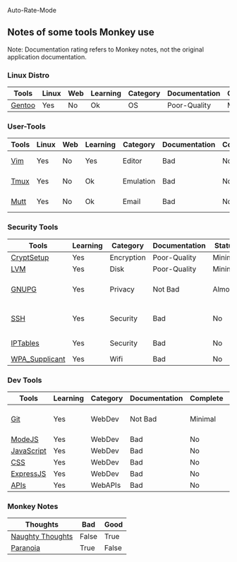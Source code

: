 Auto-Rate-Mode

<h2>Notes of some tools Monkey use</h2>

Note: Documentation rating refers to Monkey notes, not the original application documentation. 

<h3> Linux Distro </h3>

| Tools | Linux | Web | Learning | Category |  Documentation | Complete  | Notes | 
|-------|-------|-------|-------|-------|-------|-------|-------|
| [Gentoo](./distros/gentoo.md) | Yes | No | Ok | OS | Poor-Quality | Minimal | .... |

<h3> User-Tools </h3>

| Tools | Linux | Web | Learning | Category |  Documentation | Complete  | Notes | 
|-------|-------|-------|-------|-------|-------|-------|-------| 
| [Vim](./linux/vim.md) | Yes | No | Yes | Editor | Bad | No | Comment Configs | 
| [Tmux](./linux/tmux.md) | Yes | No | Ok | Emulation | Bad | No | Comment Configs |  
| [Mutt](./linux/mutt.md) | Yes | No | Ok | Email | Bad | No | Comment Configs | 

<h3> Security Tools </h3>

| Tools | Learning | Category | Documentation | Status | Notes | 
|--------|--------|--------|--------|--------|--------|
| [CryptSetup](./linux/cryptsetup.md) | Yes | Encryption | Poor-Quality | Minimal | ........... | 
| [LVM](./linux/lvm.md) | Yes | Disk | Poor-Quality | Minimal | 
| [GNUPG](./linux/gpg.md) | Yes | Privacy | Not Bad | Almost | Give more Examples | 
| [SSH](./linux/ssh.md) | Yes | Security | Bad | No | Give more Examples | 
| [IPTables](./linux/iptables.md) | Yes | Security | Bad  | No | Comment Configs | 
| [WPA_Supplicant](./linux/wpa_supplicant.md) | Yes | Wifi | Bad | No | ............ | 

<h3> Dev Tools </h3>

| Tools | Learning | Category |  Documentation | Complete  | Notes | 
|-------|-------|-------|-------|-------|-------|
| [Git](./linux/git.md) | Yes | WebDev | Not Bad | Minimal | Code-Version-Control |  
| [ModeJS](./web/nodejs.md)  | Yes | WebDev | Bad | No | ...... |  
| [JavaScript](.//web/javascript.md) | Yes | WebDev | Bad | No | .... | 
| [CSS](./web/css.md) | Yes | WebDev | Bad | No | .... | 
| [ExpressJS](./web/express.md) | Yes | WebDev | Bad | No | ... |  
| [APIs](./web/apis.md) | Yes | WebAPIs | Bad | No | ... | 

<h3> Monkey Notes </h3>

| Thoughts | Bad | Good | 
|------|------|------|
| [Naughty Thoughts](./github/thoughts.md) | False | True |   
| [Paranoia](./linux/paranoid.md) | True | False | 
